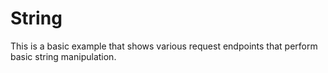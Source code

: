 # String

This is a basic example that shows various request endpoints that perform basic
string manipulation.
